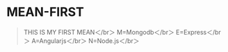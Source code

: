 # MEAN-FIRST
> THIS IS MY FIRST MEAN＜/br＞
> M=Mongodb＜/br＞
> E=Express＜/br＞
> A=Angularjs＜/br＞
> N=Node.js＜/br＞


